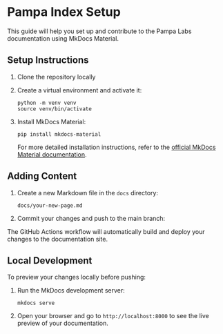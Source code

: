 # Pampa Index Setup

This guide will help you set up and contribute to the Pampa Labs documentation using MkDocs Material.

## Setup Instructions

1. Clone the repository locally


2. Create a virtual environment and activate it:
   ```
   python -m venv venv
   source venv/bin/activate  
   ```

3. Install MkDocs Material:
   ```
   pip install mkdocs-material
   ```

   For more detailed installation instructions, refer to the [official MkDocs Material documentation](https://squidfunk.github.io/mkdocs-material/getting-started/).

## Adding Content

1. Create a new Markdown file in the `docs` directory:
   ```
   docs/your-new-page.md
   ```

2. Commit your changes and push to the main branch:


The GitHub Actions workflow will automatically build and deploy your changes to the documentation site.

## Local Development

To preview your changes locally before pushing:

1. Run the MkDocs development server:
   ```
   mkdocs serve
   ```

2. Open your browser and go to `http://localhost:8000` to see the live preview of your documentation.

